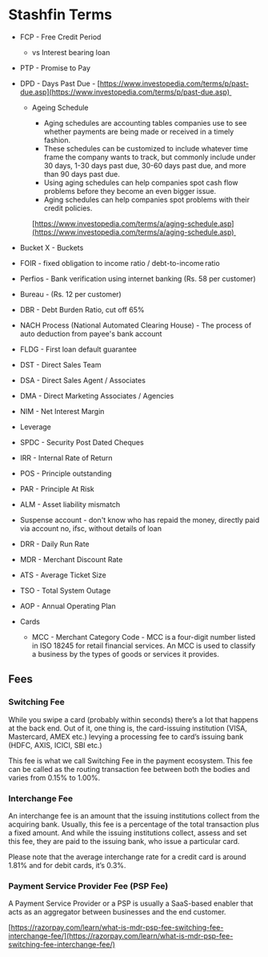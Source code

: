 # Stashfin Terms

- FCP - Free Credit Period
    - vs Interest bearing loan
- PTP - Promise to Pay
- DPD - Days Past Due - [https://www.investopedia.com/terms/p/past-due.asp](https://www.investopedia.com/terms/p/past-due.asp) 
    - Ageing Schedule
        - Aging schedules are accounting tables companies use to see whether payments are being made or received in a timely fashion.
        - These schedules can be customized to include whatever time frame the company wants to track, but commonly include under 30 days, 1-30 days past due, 30-60 days past due, and more than 90 days past due.
        - Using aging schedules can help companies spot cash flow problems before they become an even bigger issue.
        - Aging schedules can help companies spot problems with their credit policies.
        
        [https://www.investopedia.com/terms/a/aging-schedule.asp](https://www.investopedia.com/terms/a/aging-schedule.asp) 
        
- Bucket X - Buckets
- FOIR - fixed obligation to income ratio / debt-to-income ratio
- Perfios - Bank verification using internet banking (Rs. 58 per customer)
- Bureau - (Rs. 12 per customer)
- DBR - Debt Burden Ratio, cut off 65%
- NACH Process (National Automated Clearing House) - The process of auto deduction from payee's bank account
- FLDG - First loan default guarantee
- DST - Direct Sales Team
- DSA - Direct Sales Agent / Associates
- DMA - Direct Marketing Associates / Agencies
- NIM - Net Interest Margin
- Leverage
- SPDC - Security Post Dated Cheques
- IRR - Internal Rate of Return
- POS - Principle outstanding
- PAR - Principle At Risk
- ALM - Asset liability mismatch
- Suspense account - don't know who has repaid the money, directly paid via account no, ifsc, without details of loan
- DRR - Daily Run Rate
- MDR - Merchant Discount Rate
- ATS - Average Ticket Size
- TSO - Total System Outage
- AOP - Annual Operating Plan
- Cards 
    - MCC - Merchant Category Code - MCC is a four-digit number listed in ISO 18245 for retail financial services. An MCC is used to classify a business by the types of goods or services it provides. 

## Fees

### Switching Fee

While you swipe a card (probably within seconds) there’s a lot that happens at the back end. Out of it, one thing is, the card-issuing institution (VISA, Mastercard, AMEX etc.) levying a processing fee to card’s issuing bank (HDFC, AXIS, ICICI, SBI etc.) 

This fee is what we call Switching Fee in the payment ecosystem. This fee can be called as the routing transaction fee between both the bodies and varies from 0.15% to 1.00%. 

### Interchange Fee 

An interchange fee is an amount that the issuing institutions collect from the acquiring bank. Usually, this fee is a percentage of the total transaction plus a fixed amount. And while the issuing institutions collect, assess and set this fee, they are paid to the issuing bank, who issue a particular card.  

Please note that the average interchange rate for a credit card is around 1.81% and for debit cards, it’s 0.3%. 

### Payment Service Provider Fee (PSP Fee)

A Payment Service Provider or a PSP is usually a SaaS-based enabler that acts as an aggregator between businesses and the end customer.    

[https://razorpay.com/learn/what-is-mdr-psp-fee-switching-fee-interchange-fee/](https://razorpay.com/learn/what-is-mdr-psp-fee-switching-fee-interchange-fee/)
